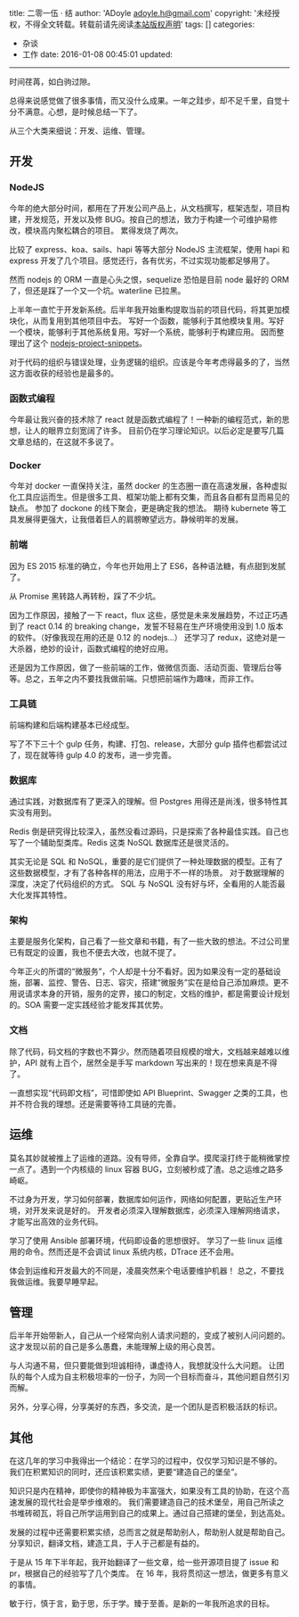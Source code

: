 title: 二零一伍 · 结
author: 'ADoyle <adoyle.h@gmail.com>'
copyright: '未经授权，不得全文转载。转载前请先阅读[本站版权声明](http://adoyle.me/copyright)'
tags: []
categories:
  - 杂谈
  - 工作
date: 2016-01-08 00:45:01
updated:
---


时间荏苒，如白驹过隙。

<!-- more -->

总得来说感觉做了很多事情，而又没什么成果。一年之跬步，却不足千里，自觉十分不满意。心想，是时候总结一下了。

从三个大类来细说：开发、运维、管理。

## 开发

### NodeJS

今年的绝大部分时间，都用在了开发公司产品上，从文档撰写，框架选型，项目构建，开发规范，开发以及修 BUG。按自己的想法，致力于构建一个可维护易修改，模块高内聚松耦合的项目。
累得发烧了两次。

比较了 express、koa、sails、hapi 等等大部分 NodeJS 主流框架，使用 hapi 和 express 开发了几个项目。感觉还行，各有优劣，不过实现功能都足够用了。

然而 nodejs 的 ORM 一直是心头之恨，sequelize 恐怕是目前 node 最好的 ORM 了，但还是踩了一个又一个坑。waterline 已拉黑。

上半年一直忙于开发新系统。后半年我开始重构提取当前的项目代码，将其更加模块化，从而复用到其他项目中去。
写好一个函数，能够利于其他模块复用。写好一个模块，能够利于其他系统复用。写好一个系统，能够利于构建应用。
因而整理出了这个 [nodejs-project-snippets](https://github.com/adoyle-h/nodejs-project-snippets)。

对于代码的组织与错误处理，业务逻辑的组织。应该是今年考虑得最多的了，当然这方面收获的经验也是最多的。

### 函数式编程
今年最让我兴奋的技术除了 react 就是函数式编程了！一种新的编程范式，新的思想，让人的眼界立刻宽阔了许多。
目前仍在学习理论知识。以后必定是要写几篇文章总结的，在这就不多说了。

### Docker
今年对 docker 一直保持关注，虽然 docker 的生态圈一直在高速发展，各种虚拟化工具应运而生。但是很多工具、框架功能上都有交集，而且各自都有显而易见的缺点。
参加了 dockone 的线下聚会，更是确定我的想法。
期待 kubernete 等工具发展得更强大，让我借着巨人的肩膀瞭望远方。静候明年的发展。

### 前端

因为 ES 2015 标准的确立，今年也开始用上了 ES6，各种语法糖，有点甜到发腻了。

从 Promise 黑转路人再转粉，踩了不少坑。

因为工作原因，接触了一下 react，flux 这些，感觉是未来发展趋势，不过正巧遇到了 react 0.14 的 breaking change，发誓不轻易在生产环境使用没到 1.0 版本的软件。（好像我现在用的还是 0.12 的 nodejs...）
还学习了 redux，这绝对是一大杀器，绝妙的设计，函数式编程的绝好应用。

还是因为工作原因，做了一些前端的工作，做微信页面、活动页面、管理后台等等。总之，五年之内不要找我做前端。只想把前端作为趣味，而非工作。

### 工具链

前端构建和后端构建基本已经成型。

写了不下三十个 gulp 任务，构建、打包、release，大部分 gulp 插件也都尝试过了，现在就等待 gulp 4.0 的发布，进一步完善。

### 数据库
通过实践，对数据库有了更深入的理解。但 Postgres 用得还是尚浅，很多特性其实没有用到。

Redis 倒是研究得比较深入，虽然没看过源码，只是探索了各种最佳实践。自己也写了一个辅助型类库。Redis 这类 NoSQL 数据库还是很灵活的。

其实无论是 SQL 和 NoSQL，重要的是它们提供了一种处理数据的模型。正有了这些数据模型，才有了各种各样的用法，应用于不一样的场景。
对于数据理解的深度，决定了代码组织的方式。
SQL 与 NoSQL 没有好与坏，全看用的人能否最大化发挥其特性。

### 架构
主要是服务化架构，自己看了一些文章和书籍，有了一些大致的想法。不过公司里已有既定的设置，我也不便去大改，也就不提了。

今年正火的所谓的“微服务”，个人却是十分不看好。因为如果没有一定的基础设施，部署、监控、警告、日志、容灾，搭建“微服务”实在是给自己添加麻烦。更不用说请求本身的开销，服务的定界，接口的制定，文档的维护，都是需要设计规划的。SOA 需要一定实践经验才能发挥其优势。

### 文档

除了代码，码文档的字数也不算少。然而随着项目规模的增大，文档越来越难以维护，API 就有上百个，居然全是手写 markdown 写出来的！现在想来真是不得了。

一直想实现“代码即文档”，可惜即使如 API Blueprint、Swagger 之类的工具，也并不符合我的理想。还是需要等待工具链的完善。


## 运维
莫名其妙就被推上了运维的道路。没有导师，全靠自学。摸爬滚打终于能稍微掌控一点了。遇到一个内核级的 linux 容器 BUG，立刻被秒成了渣。总之运维之路多崎岖。

不过身为开发，学习如何部署，数据库如何运作，网络如何配置，更贴近生产环境，对开发来说是好的。
开发者必须深入理解数据库，必须深入理解网络请求，才能写出高效的业务代码。

学习了使用 Ansible 部署环境，代码即设备的思想很好。
学习了一些 linux 运维用的命令。然而还是不会调试 linux 系统内核，DTrace 还不会用。

体会到运维和开发最大的不同是，凌晨突然来个电话要维护机器！
总之，不要找我做运维。我要早睡早起。

## 管理
后半年开始带新人，自己从一个经常向别人请求问题的，变成了被别人问问题的。这才发现以前的自己是多么愚蠢，未能理解上级的用心良苦。

与人沟通不易，但只要能做到坦诚相待，谦虚待人，我想就没什么大问题。
让团队的每个人成为自主积极坦率的一份子，为同一个目标而奋斗，其他问题自然引刃而解。

另外，分享心得，分享美好的东西，多交流，是一个团队是否积极活跃的标识。

## 其他

在这几年的学习中我得出一个结论：在学习的过程中，仅仅学习知识是不够的。
我们在积累知识的同时，还应该积累实绩，更要“建造自己的堡垒”。

知识只是内在精神，即使你的精神极为丰富强大，如果没有工具的协助，在这个高速发展的现代社会是举步维艰的。
我们需要建造自己的技术堡垒，用自己所读之书堆砖砌瓦，将自己所学运用到自己的成果上。通过自己搭建的堡垒，到达高处。

发展的过程中还需要积累实绩，总而言之就是帮助别人，帮助别人就是帮助自己。分享知识，翻译文档，建造工具，于人于己都是有益的。

于是从 15 年下半年起，我开始翻译了一些文章，给一些开源项目提了 issue 和 pr，根据自己的经验写了几个类库。
在 16 年，我将贯彻这一想法，做更多有意义的事情。

敏于行，慎于言，勤于思，乐于学。臻于至善。是新的一年我所追求的目标。

